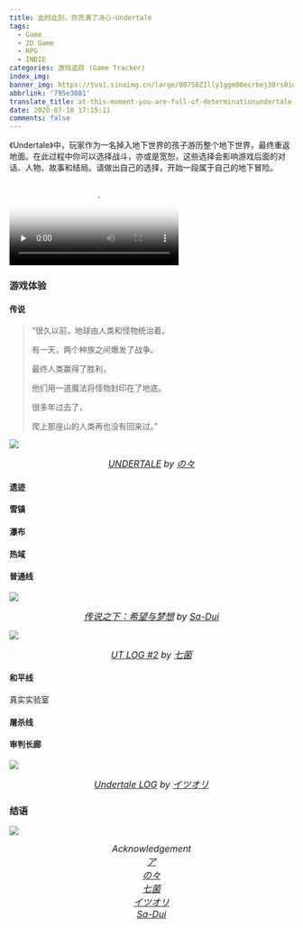 ```yaml
---
title: 此时此刻，你充满了决心-Undertale
tags:
  - Game
  - 2D Game
  - RPG
  - INDIE
categories: 游戏追踪 (Game Tracker)
index_img: 
banner_img: https://tva1.sinaimg.cn/large/007S8ZIlly1ggm00ecrbej30rs0iwhdt.jpg
abbrlink: '795e3081'
translate_title: at-this-moment-you-are-full-of-determinationundertale
date: 2020-07-10 17:15:11
comments: false
---
```






《Undertale》中，玩家作为一名掉入地下世界的孩子游历整个地下世界，最终重返地面。在此过程中你可以选择战斗，亦或是宽恕，这些选择会影响游戏后面的对话、人物、故事和结局。请做出自己的选择，开始一段属于自己的地下冒险。

<!-- more -->

<video id="video" controls="" preload="none" poster="https://steamcdn-a.akamaihd.net/steam/apps/391540/header.jpg?t=1579096091">       <source id="mp4" src="https://steamcdn-a.akamaihd.net/steam/apps/256655616/movie480.webm?t=1447377566" type="video/mp4">       </video>

### 游戏体验

#### 传说

> “很久以前，地球由人类和怪物统治着。
>
> 有一天，两个种族之间爆发了战争。
>
> 最终人类赢得了胜利，
>
> 他们用一道魔法将怪物封印在了地底。
>
> 很多年过去了，
>
> 爬上那座山的人类再也没有回来过。”

![](https://tva1.sinaimg.cn/large/007S8ZIlly1ggnfdbifemj30p00gota4.jpg)

<div align=center>
  <font size="3">
    <i>
      <a href="https://www.pixiv.net/artworks/76906572">UNDERTALE</a> by 
      <a href="https://www.pixiv.net/users/15302050">の々</a>
    </i>
  </font>
</div>


#### 遗迹





#### 雪镇



#### 瀑布



#### 热域



#### 普通线



![](https://tva1.sinaimg.cn/large/007S8ZIlly1ggojl1g7bcj30u018c7wh.jpg)

<div align=center>
  <font size="3">
    <i>
      <a href="https://www.pixiv.net/artworks/56643509">传说之下：希望与梦想</a> by 
      <a href="https://www.pixiv.net/users/3119788">Sa-Dui</a>
    </i>
  </font>
</div>







![](https://tva1.sinaimg.cn/large/007S8ZIlly1ggoj85lwb2j30sg0lcjtc.jpg)

<div align=center>
  <font size="3">
    <i>
      <a href="https://www.pixiv.net/artworks/69667899">UT LOG #2</a> by 
      <a href="https://www.pixiv.net/users/5395865">七菌</a>
    </i>
  </font>
</div>





#### 和平线

真实实验室

#### 屠杀线



#### 审判长廊

![](https://tva1.sinaimg.cn/large/007S8ZIlly1ggoixmq020j31xk0rv4qt.jpg)

<div align=center>
  <font size="3">
    <i>
      <a href="https://www.pixiv.net/artworks/60019952">Undertale LOG</a> by 
      <a href="https://www.pixiv.net/users/17053035">イツオリ</a>
    </i>
  </font>
</div>





### 结语





![](https://tva1.sinaimg.cn/large/007S8ZIlly1ggnezykuhmj30hs0dcweo.jpg)



<div align=center><font size="3">
  <i> Acknowledgement <br/> 
  <a href="https://www.pixiv.net/users/38310320">ア</a><br/>
  <a href="https://www.pixiv.net/users/15302050">の々</a><br/>
  <a href="https://www.pixiv.net/users/5395865">七菌</a><br/>
  <a href="https://www.pixiv.net/users/17053035">イツオリ</a><br/>
  <a href="https://www.pixiv.net/users/3119788">Sa-Dui</a>  
  </i>
</font></div>


